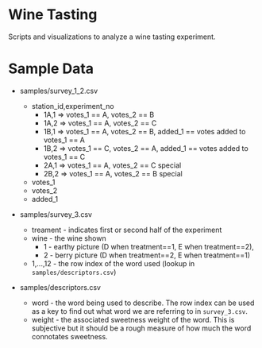 # Wine Tasting

Scripts and visualizations to analyze a wine tasting experiment.

# Sample Data

* samples/survey_1_2.csv
  * station_id,experiment_no
    * 1A,1 => votes_1 == A, votes_2 == B
    * 1A,2 => votes_1 == A, votes_2 == C
    * 1B,1 => votes_1 == A, votes_2 == B, added_1 == votes added to votes_1 == A
    * 1B,2 => votes_1 == C, votes_2 == A, added_1 == votes added to votes_1 == C
    * 2A,1 => votes_1 == A, votes_2 == C special
    * 2B,2 => votes_1 == A, votes_2 == B special
  * votes_1
  * votes_2
  * added_1

* samples/survey_3.csv
  * treament - indicates first or second half of the experiment
  * wine - the wine shown
    * 1 - earthy picture (D when treatment==1, E when treatment==2),
    * 2 - berry picture  (D when treatment==2, E when treatment==1)
  * 1,...,12 - the row index of the word used (lookup in `samples/descriptors.csv`)

* samples/descriptors.csv
  * word - the word being used to describe.  The row index can be used as a key to find out what word we are referring to in `survey_3.csv`.
  * weight - the associated sweetness weight of the word.  This is subjective but it should be a rough measure of how much the word connotates sweetness.
